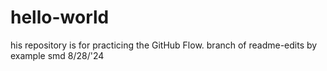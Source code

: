 # hello-world
his repository is for practicing the GitHub Flow.
branch of readme-edits by example smd 8/28/'24
